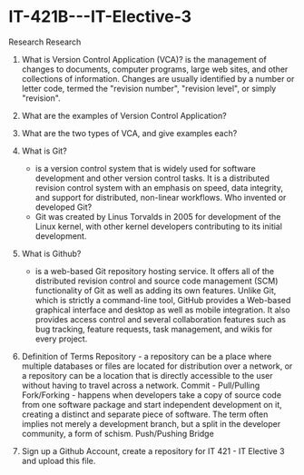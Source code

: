 # IT-421B---IT-Elective-3
Research
Research

1. What is Version Control Application (VCA)?
	is the management of changes to documents, computer programs, 
	large web sites, and other collections of information. Changes 
	are usually identified by a number or letter code, termed the 
	"revision number", "revision level", or simply "revision".

2. What are the examples of Version Control Application?

3. What are the two types of VCA, and give examples each?

4. What is Git?
	- is a version control system that is widely used for 
	software development and other version control tasks. It is a 
	distributed revision control system with an emphasis on speed, 
	data integrity, and support for distributed, non-linear workflows.
   Who invented or developed Git?
	- Git was created by Linus Torvalds in 2005 for development of 
	the Linux kernel, with other kernel developers contributing to 
	its initial development.

5. What is Github?
	-  is a web-based Git repository hosting service. It offers all 
	of the distributed revision control and source code management 
	(SCM) functionality of Git as well as adding its own features.
	Unlike Git, which is strictly a command-line tool, GitHub 
	provides a Web-based graphical interface and desktop as well as 
	mobile integration. It also provides access control and several 
	collaboration features such as bug tracking, feature requests, 
	task management, and wikis for every project.

6. Definition of Terms
	Repository - a repository can be a place where multiple databases 
		or files are located for distribution over a network, or a 
		repository can be a location that is directly accessible to 
		the user without having to travel across a network.
	Commit - 
	Pull/Pulling
	Fork/Forking - happens when developers take a copy of source code 
		from one software package and start independent development on it, 
		creating a distinct and separate piece of software. The term often implies 
		not merely a development branch, but a split in the developer community, 
		a form of schism.
	Push/Pushing
	Bridge

7. Sign up a Github Account, create a repository for
   IT 421 - IT Elective 3 and upload this file.
